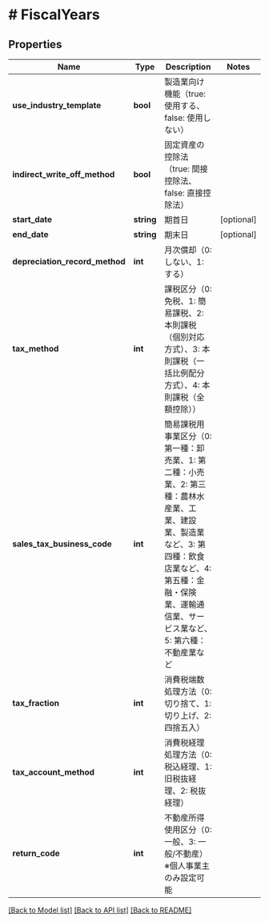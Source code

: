 # # FiscalYears

## Properties

Name | Type | Description | Notes
------------ | ------------- | ------------- | -------------
**use_industry_template** | **bool** | 製造業向け機能（true: 使用する、false: 使用しない） |
**indirect_write_off_method** | **bool** | 固定資産の控除法（true: 間接控除法、false: 直接控除法） |
**start_date** | **string** | 期首日 | [optional]
**end_date** | **string** | 期末日 | [optional]
**depreciation_record_method** | **int** | 月次償却（0: しない、1: する） |
**tax_method** | **int** | 課税区分（0: 免税、1: 簡易課税、2: 本則課税（個別対応方式）、3: 本則課税（一括比例配分方式）、4: 本則課税（全額控除）） |
**sales_tax_business_code** | **int** | 簡易課税用事業区分（0: 第一種：卸売業、1: 第二種：小売業、2: 第三種：農林水産業、工業、建設業、製造業など、3: 第四種：飲食店業など、4: 第五種：金融・保険業、運輸通信業、サービス業など、5: 第六種：不動産業など |
**tax_fraction** | **int** | 消費税端数処理方法（0: 切り捨て、1: 切り上げ、2: 四捨五入） |
**tax_account_method** | **int** | 消費税経理処理方法（0: 税込経理、1: 旧税抜経理、2: 税抜経理） |
**return_code** | **int** | 不動産所得使用区分（0: 一般、3: 一般/不動産） ※個人事業主のみ設定可能 |

[[Back to Model list]](../../README.md#models) [[Back to API list]](../../README.md#endpoints) [[Back to README]](../../README.md)
